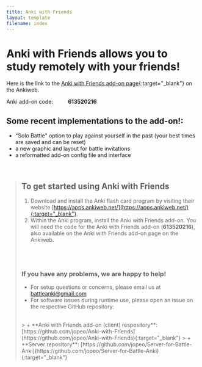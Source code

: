 ```yaml
---
title: Anki with Friends
layout: template
filename: index
---
```


# Anki with Friends allows you to study remotely with your friends!

Here is the link to the [Anki with Friends add-on page](https://ankiweb.net/shared/info/613520216){:target="_blank"} on the Ankiweb.

Anki add-on code: &nbsp;&nbsp;&nbsp;&nbsp;&nbsp;&nbsp;&nbsp;&nbsp; **613520216**

[comment]: <> ([Follow us on Twitter!]&#40;https://twitter.com/BattleAnki&#41;{:target="_blank"})

## Some recent implementations to the add-on!:

- "Solo Battle" option to play against yourself in the past (your best times are saved and can be reset)
- a new graphic and layout for battle invitations
- a reformatted add-on config file and interface

<br/>

> ## To get started using Anki with Friends
> 
> 1. Download and install the Anki flash card program by visiting their website [https://apps.ankiweb.net/](https://apps.ankiweb.net/){:target="_blank"}.
> 2. Within the Anki program, install the Anki with Friends add-on. You will need the code for the Anki with Friends add-on (**613520216**),
   also available on the Anki with Friends add-on page on the Ankiweb.
><br>
><br>
> 
> ### If you have any problems, we are happy to help!
> 
> - For setup questions or concerns, please email us at [battleanki@gmail.com](mailto:battleanki@gmail.com)
> - For software issues during runtime use, please open an issue on the respective GitHub repository:
><br>
>>  + **Anki with Friends add-on (client) respository**: [https://github.com/jopeo/Anki-with-Friends](https://github.com/jopeo/Anki-with-Friends){:target="_blank"}
>>  + **Server repository**: [https://github.com/jopeo/Server-for-Battle-Anki](https://github.com/jopeo/Server-for-Battle-Anki){:target="_blank"}
> 
><br>

<br/>



